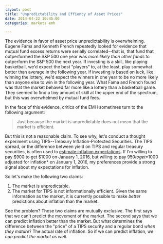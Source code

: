 ```yaml
---
layout: post
title: "Unpredictability and Effiency of Asset Prices"
date: 2014-04-22 10:45:00
categories: markets emh

---
```


The evidence in favor of asset price unpredictability is overwhelming. Eugene
Fama and Kenneth French repeatedly looked for evidence that mutual fund excess
returns were serially correlated--that is, that fund that outperformed the S&P
500 one year was *more likely than other funds* to outperform the S&P 500 the
next year. If investing is a skill, like playing basketball, we'd expect the
best "players" to, at the least, play somewhat better than average in the
following year. If investing is based on luck, like winning the lottery, we'd
expect the winners in one year to be no more likely than anyone else to win in
the following year. What Fama and French found was that the market behaved far
more like a lottery than a basketball game. They seemed to find a tiny amount
of skill at the upper end of the spectrum, but this was overwhelmed by mutual
fund fees.

In the face of this evidence, critics of the EMH sometimes turn to the
following argument:

> Just because the market is unpredictable does not mean that the market is
> efficient.

But this is not a reasonable claim. To see why, let's conduct a thought
experiment using TIPS--Treasury Inflation-Protected Securities. The TIPS
spread, or the difference between yield on TIPS and regular treasury
securities, is often used to
[estimate inflation expectations](http://www.clevelandfed.org/research/data/inflation_expectations/).
If I'm willing to pay $900 to get $1000 on January 1, 2016, but willing to pay
$950 to get *$1000 adjusted for inflation* on January 1, 2016, my preferences
provide a strong signal about my expectations for inflation.

So let's make the following two claims:

1. The market is unpredictable.
2. The market for TIPS is not informationally efficient. Given the same
  information as the market, it is currently possible to make *better*
  predictions about inflation than the market.

See the problem? Those two claims are mutually exclusive. The first says that
we can't predict the movement of the market. The second says that we can
predict inflation better than the market. But what determines the difference
between the "price" of a TIPS security and a regular bond *when they mature*?
The actual rate of inflation. So if we can predict inflation, *we can predict
the market as well*.
